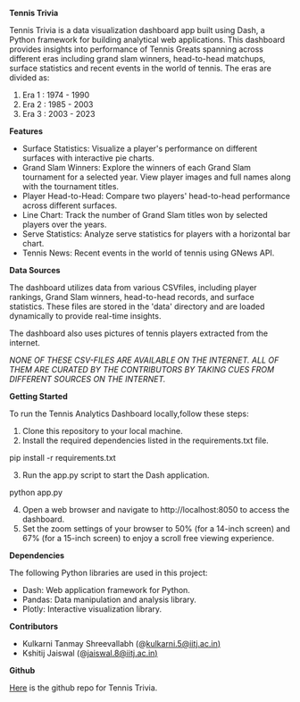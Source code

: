﻿**Tennis Trivia**

Tennis Trivia is a data visualization dashboard app built using Dash, a Python framework for building analytical web applications. This dashboard provides insights into performance of Tennis Greats spanning across different eras including grand slam winners, head-to-head matchups, surface statistics and recent events in the world of tennis.
The eras are divided as:
1. Era 1 : 1974 - 1990
2. Era 2 : 1985 - 2003
3. Era 3 : 2003 - 2023

**Features**

- Surface Statistics: Visualize a player's performance on different surfaces with interactive pie charts.
- Grand Slam Winners: Explore the winners of each Grand Slam tournament for a selected year. View player images and full names along with the tournament titles.
- Player Head-to-Head: Compare two players' head-to-head performance across different surfaces.
- Line Chart: Track the number of Grand Slam titles won by selected players over the years.
- Serve Statistics: Analyze serve statistics for players with a horizontal bar chart.
- Tennis News: Recent events in the world of tennis using GNews API.

**Data Sources**

The dashboard utilizes data from various CSVfiles, including player rankings, Grand Slam winners, head-to-head records, and surface statistics. These files are stored in the 'data' directory and are loaded dynamically to provide real-time insights.

The dashboard also uses pictures of tennis players extracted from the internet.

*NONE OF THESE CSV-FILES ARE AVAILABLE ON THE INTERNET. ALL OF THEM ARE CURATED BY THE CONTRIBUTORS BY TAKING CUES FROM DIFFERENT SOURCES ON THE INTERNET.*

**Getting Started**

To run the Tennis Analytics Dashboard locally,follow these steps:

1. Clone this repository to your local machine.
1. Install the required dependencies listed in the requirements.txt file.

pip install -r requirements.txt

3. Run the app.py script to start the Dash application.

python app.py

4. Open a web browser and navigate to http://localhost:8050 to access the dashboard.
4. Set the zoom settings of your browser to 50% (for a 14-inch screen) and 67% (for a 15-inch screen) to enjoy a scroll free viewing experience.

**Dependencies**

The following Python libraries are used in this project:

- Dash: Web application framework for Python.
- Pandas: Data manipulation and analysis library.
- Plotly: Interactive visualization library.

**Contributors**

- Kulkarni Tanmay Shreevallabh (@[kulkarni.5@iitj.ac.in)](mailto:kulkarni.5@iitj.ac.in)
- Kshitij Jaiswal (@[jaiswal.8@iitj.ac.in)](mailto:jaiswal.8@iitj.ac.in)

**Github**

[Here](https://github.com/kshitij2131/tennistrivia) is the github repo for Tennis Trivia.
